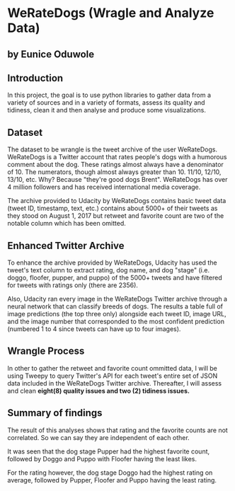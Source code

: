 # WeRateDogs (Wragle and Analyze Data)
## by Eunice Oduwole

## Introduction

In this project, the goal is to use python libraries to gather data from a variety of sources and in a variety of formats, assess its quality and tidiness, clean it and then analyse and produce some visualizations. 

## Dataset

The dataset to be wrangle is the tweet archive of the user WeRateDogs. WeRateDogs is a Twitter account that rates people's dogs with a humorous comment about the dog. These ratings almost always have a denominator of 10. The numerators, though almost always greater than 10. 11/10, 12/10, 13/10, etc. Why? Because "they're good dogs Brent". WeRateDogs has over 4 million followers and has received international media coverage.

The archive provided to Udacity by WeRateDogs contains basic tweet data (tweet ID, timestamp, text, etc.) contains about 5000+ of their tweets as they stood on August 1, 2017 but retweet and favorite count are two of the notable column which has been omitted.


## Enhanced Twitter Archive

To enhance the archive provided by WeRateDogs, Udacity has used the tweet's text column to extract rating, dog name, and dog "stage" (i.e. doggo, floofer, pupper, and puppo) of the 5000+ tweets and have filtered for tweets with ratings only (there are 2356). 

Also, Udacity ran every image in the WeRateDogs Twitter archive through a neural network that can classify breeds of dogs. The results a table full of image predictions (the top three only) alongside each tweet ID, image URL, and the image number that corresponded to the most confident prediction (numbered 1 to 4 since tweets can have up to four images). 

## Wrangle Process

In other to gather the retweet and favorite count ommitted data, I will be using Tweepy to query Twitter's API for each tweet's entire set of JSON data included in the WeRateDogs Twitter archive. Thereafter, I will assess and clean **eight(8) quality issues and two (2) tidiness issues.**
 
## Summary of findings

The result of this analyses shows that rating and the favorite counts are not correlated. So we can say they are independent of each other. 
 
It was seen that the dog stage Pupper had the highest favorite count, followed by Doggo and Puppo with Floofer having the least likes. 

For the rating however, the dog stage Doggo had the highest rating on average, followed by Pupper, Floofer and Puppo having the least rating. 

